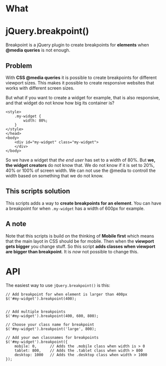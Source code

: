 # What

# jQuery.breakpoint()
Breakpoint is a jQuery plugin to create breakpoints for **elements** when **@media queries** is not enough.

## Problem
With **CSS @media queries** it is possible to create breakpoints for different viewport sizes. This makes it possible to create responsive websites that works with different screen sizes. 

But what if you want to create a widget for example, that is also responsive, and that widget do not know how big its container is?

	<style>
		.my-widget {
			width: 80%;
		}
	</style>
	</head>
	<body>
		<div id="my-widget" class="my-widget">
		</div>
	</body>

So we have a widget that *the end user* has set to a width of 80%. But **we, the widget creators** do not know that. We do not know if it is set to 20%, 40% or 100% of screen width. We can not use the @media to controll the width based on something that we do not know.

## This scripts solution
This scripts adds a way to **create breakpoints for an element**. You can have a breakpoint for when `.my-widget` has a width of 600px for example.

## A note
Note that this scripts is build on the thinking of **Mobile first** which means that the main layot in CSS should be for mobile. Then when the **viewport gets bigger** you change stuff. So this script **adds classes when viewport are bigger than breakpoint**. It is *now* not possible to change this.

# API
The easiest way to use `jQuery.breakpoint()` is this:


	// Add breakpoint for when element is larger than 400px
	$('#my-widget').breakpoint(400);


	// Add multiple breakpoints
	$('#my-widget').breakpoint(400, 600, 800);
	
	// Choose your class name for breakpoint
	$('#my-widget').breakpoint('large', 800);

	// Add your own classnames for breakpoints
	$('#my-widget').breakpoint({
		mobile: 0, 		// Adds the .mobile class when width is > 0
		tablet: 800,	// Adds the .tablet class when width > 800
		desktop: 1000	// Adds the .desktop class when width > 1000
	});

